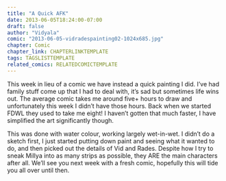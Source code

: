 ```yaml
---
title: "A Quick AFK"
date: 2013-06-05T18:24:00-07:00
draft: false
author: "Vidyala"
comic: "2013-06-05-vidradespainting02-1024x685.jpg"
chapter: Comic
chapter_link: CHAPTERLINKTEMPLATE
tags: TAGSLISTTEMPLATE
related_comics: RELATEDCOMICTEMPLATE
---
```


This week in lieu of a comic we have instead a quick painting I did. I’ve had family stuff come up that I had to deal with, it’s sad but sometimes life wins out. The average comic takes me around five+ hours to draw and unfortunately this week I didn’t have those hours. Back when we started FDWL they used to take me eight! I haven’t gotten that much faster, I have simplified the art significantly though.


This was done with water colour, working largely wet-in-wet. I didn’t do a sketch first, I just started putting down paint and seeing what it wanted to do, and then picked out the details of Vid and Rades. Despite how I try to sneak Millya into as many strips as possible, they ARE the main characters after all. We’ll see you next week with a fresh comic, hopefully this will tide you all over until then.

